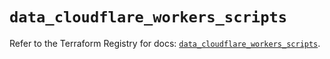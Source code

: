 # `data_cloudflare_workers_scripts`

Refer to the Terraform Registry for docs: [`data_cloudflare_workers_scripts`](https://registry.terraform.io/providers/cloudflare/cloudflare/5.10.1/docs/data-sources/workers_scripts).
